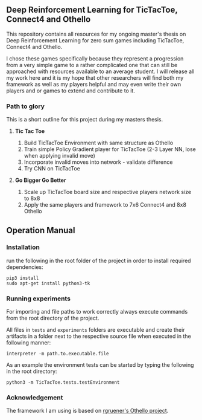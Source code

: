 Deep Reinforcement Learning for TicTacToe, Connect4 and Othello
---------------------------------------------------------------
This repository contains all resources for my ongoing master's thesis on Deep Reinforcement Learning for zero sum games including TicTacToe, Connect4 and Othello.

I chose these games specifically because they represent a progression from a very simple game to a rather complicated one that can still be approached with resources available to an average student. I will release all my work here and it is my hope that other researchers will find both my framework as well as my players helpful and may even write their own players and or games to extend and contribute to it.

### Path to glory ###

This is a short outline for this project during my masters thesis.

1. __Tic Tac Toe__
    1. Build TicTacToe Environment with same structure as Othello
    2. Train simple Policy Gradient player for TicTacToe (2-3 Layer NN, lose when applying invalid move)
    3. Incorporate invalid moves into network - validate difference
    4. Try CNN on TicTacToe

2. __Go Bigger Go Better__
    1. Scale up TicTacToe board size and respective players network size to 8x8
    2. Apply the same players and framework to 7x6 Connect4 and 8x8 Othello

Operation Manual
----------------

### Installation ###
run the following in the root folder of the project in order to install required dependencies:
```
pip3 install
sudo apt-get install python3-tk
```

### Running experiments ###
For importing and file paths to work correctly always execute commands from the root directory of the project.

All files in `tests` and `experiments` folders are executable and create their artifacts in a folder next to the respective source file when executed in the following manner:
```
interpreter -m path.to.executable.file
```
As an example the environment tests can be started by typing the following in the root directory:
```
python3 -m TicTacToe.tests.testEnvironment
```

### Acknowledgement ###
The framework I am using is based on [rgruener's Othello project](https://github.com/rgruener/othello).
